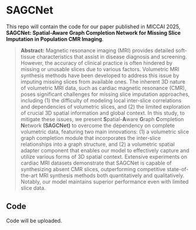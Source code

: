 # SAGCNet
This repo will contain the code for our paper published in MICCAI 2025, **SAGCNet: Spatial-Aware Graph Completion Network for Missing Slice Imputation in Population CMR Imaging**.

> **Abstract:** Magnetic resonance imaging (MRI) provides detailed soft-tissue characteristics that assist in disease diagnosis and screening. However, the accuracy of clinical practice is often hindered by missing or unusable slices due to various factors. Volumetric MRI synthesis methods have been developed to address this issue by imputing missing slices from available ones. The inherent 3D nature of volumetric MRI data, such as cardiac magnetic resonance (CMR), poses significant challenges for missing slice imputation approaches, including (1) the difficulty of modeling local inter-slice correlations and dependencies of volumetric slices, and (2) the limited exploration of crucial 3D spatial information and global context. In this study, to mitigate these issues, we present **S**patial-**A**ware **G**raph **C**ompletion **N**etwork **(SAGCNet)** to overcome the dependency on complete volumetric data, featuring two main innovations: (1) a volumetric slice graph completion module that incorporates the inter-slice relationships into a graph structure, and (2) a volumetric spatial adapter component that enables our model to effectively capture and utilize various forms of 3D spatial context. Extensive experiments on cardiac MRI datasets demonstrate that SAGCNet is capable of synthesizing absent CMR slices, outperforming competitive state-of-the-art MRI synthesis methods both quantitatively and qualitatively. Notably, our model maintains superior performance even with limited slice data. 

## Code
Code will be uploaded.
